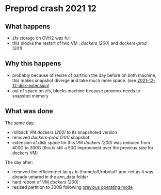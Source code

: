 # Preprod crash 2021 12

## What happens

* zfs storage on OVH2 was full
* this blocks the restart of two VM : *dockers (200)* and *dockers-prod (201)*

## Why this happens
* probably because of resize of partition the day before on both machine,
  this makes snapshot diverge and take much more space.
  (see [2021-12-12-disk-extension](`./2021-12-12-disk-extension.md`))
* out of space on zfs, blocks machine because proxmox needs to snapshot memory

## What was done

The same day:

* rollback VM *dockers (200)* to its snapshoted version
* removed *dockers-prod (201)* snapshot
* extension of disk space for this VM *dockers (200)* was reduced from 400G to 300G (this is still a 50G improvment over the previous size for dockers VM)

The day after:

* removed the efficientnet.tar.gz in /home/off/robotoff-ann-net as it was already untared in the ann_data folder
* hard reboot of VM *dockers (200)*
* resized partition to 300G following [previous operating mode](`./2021-12-12-disk-extension.md`)